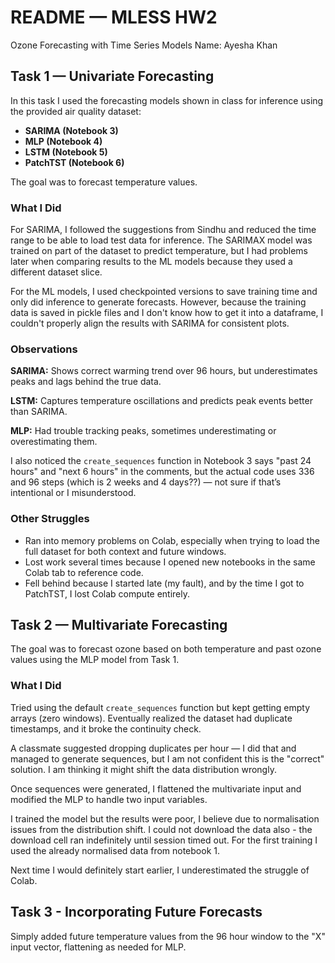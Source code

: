 # README — MLESS HW2

Ozone Forecasting with Time Series Models
Name: Ayesha Khan

## Task 1 — Univariate Forecasting

In this task I used the forecasting models shown in class for inference using the provided air quality dataset:

* **SARIMA (Notebook 3)**
* **MLP (Notebook 4)**
* **LSTM (Notebook 5)**
* **PatchTST (Notebook 6)**

The goal was to forecast temperature values.

### What I Did

For SARIMA, I followed the suggestions from Sindhu and reduced the time range to be able to load test data for inference. The SARIMAX model was trained on part of the dataset to predict temperature, but I had problems later when comparing results to the ML models because they used a different dataset slice.

For the ML models, I used checkpointed versions to save training time and only did inference to generate forecasts. However, because the training data is saved in pickle files and I don't know how to get it into a dataframe, I couldn't properly align the results with SARIMA for consistent plots.

### Observations

**SARIMA:** Shows correct warming trend over 96 hours, but underestimates peaks and lags behind the true data.

**LSTM:** Captures temperature oscillations and predicts peak events better than SARIMA.

**MLP:** Had trouble tracking peaks, sometimes underestimating or overestimating them.

I also noticed the `create_sequences` function in Notebook 3 says "past 24 hours" and "next 6 hours" in the comments, but the actual code uses 336 and 96 steps (which is 2 weeks and 4 days??) — not sure if that’s intentional or I misunderstood.

### Other Struggles

* Ran into memory problems on Colab, especially when trying to load the full dataset for both context and future windows.
* Lost work several times because I opened new notebooks in the same Colab tab to reference code.
* Fell behind because I started late (my fault), and by the time I got to PatchTST, I lost Colab compute entirely.

## Task 2 — Multivariate Forecasting

The goal was to forecast ozone based on both temperature and past ozone values using the MLP model from Task 1.

### What I Did

Tried using the default `create_sequences` function but kept getting empty arrays (zero windows). Eventually realized the dataset had duplicate timestamps, and it broke the continuity check.

A classmate suggested dropping duplicates per hour — I did that and managed to generate sequences, but I am not confident this is the "correct" solution. I am thinking it might shift the data distribution wrongly.

Once sequences were generated, I flattened the multivariate input and modified the MLP to handle two input variables. 

I trained the model but the results were poor, I believe due to normalisation issues from the distribution shift. I could not download the data also - the download cell ran indefinitely until session timed out. For the first training I used the already normalised data from notebook 1.

Next time I would definitely start earlier, I underestimated the struggle of Colab.

## Task 3 - Incorporating Future Forecasts

Simply added future temperature values from the 96 hour window to the "X" input vector, flattening as needed for MLP.